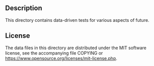 Description
------------

This directory contains data-driven tests for various aspects of future.

License
--------

The data files in this directory are distributed under the MIT software
license, see the accompanying file COPYING or
https://www.opensource.org/licenses/mit-license.php.

